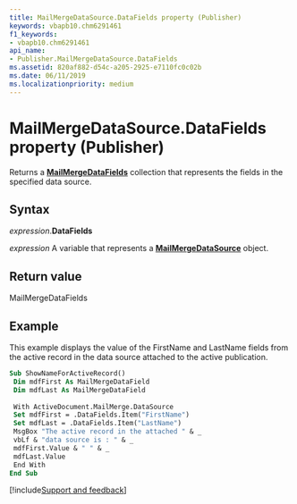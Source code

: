 ```yaml
---
title: MailMergeDataSource.DataFields property (Publisher)
keywords: vbapb10.chm6291461
f1_keywords:
- vbapb10.chm6291461
api_name:
- Publisher.MailMergeDataSource.DataFields
ms.assetid: 820af882-d54c-a205-2925-e7110fc0c02b
ms.date: 06/11/2019
ms.localizationpriority: medium
---
```



# MailMergeDataSource.DataFields property (Publisher)

Returns a **[MailMergeDataFields](Publisher.MailMergeDataFields.md)** collection that represents the fields in the specified data source.


## Syntax

_expression_.**DataFields**

_expression_ A variable that represents a **[MailMergeDataSource](Publisher.MailMergeDataSource.md)** object.


## Return value

MailMergeDataFields


## Example

This example displays the value of the FirstName and LastName fields from the active record in the data source attached to the active publication.

```vb
Sub ShowNameForActiveRecord() 
 Dim mdfFirst As MailMergeDataField 
 Dim mdfLast As MailMergeDataField 
 
 With ActiveDocument.MailMerge.DataSource 
 Set mdfFirst = .DataFields.Item("FirstName") 
 Set mdfLast = .DataFields.Item("LastName") 
 MsgBox "The active record in the attached " & _ 
 vbLf & "data source is : " & _ 
 mdfFirst.Value & " " & _ 
 mdfLast.Value 
 End With 
End Sub
```

[!include[Support and feedback](~/includes/feedback-boilerplate.md)]